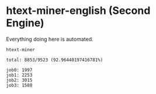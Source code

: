 # htext-miner-english (Second Engine)

Everything doing here is automated.

```
htext-miner

total: 8853/9523 (92.96440197416781%)

job0: 1997
job1: 2253
job2: 3015
job3: 1588
```